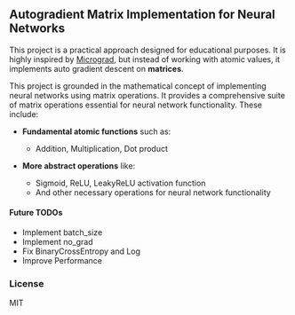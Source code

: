 ## Autogradient Matrix Implementation for Neural Networks

This project is a practical approach designed for educational purposes. It is highly inspired by [Micrograd](https://github.com/karpathy/micrograd), but instead of working with atomic values, it implements auto gradient descent on **matrices**.

This project is grounded in the mathematical concept of implementing neural networks using matrix operations. It provides a comprehensive suite of matrix operations essential for neural network functionality. These include:
- **Fundamental atomic functions** such as:
  - Addition, Multiplication, Dot product

- **More abstract operations** like:
  - Sigmoid, ReLU, LeakyReLU activation function
  - And other necessary operations for neural network functionality

#### Future TODOs
- Implement batch_size
- Implement no_grad
- Fix BinaryCrossEntropy and Log
- Improve Performance

### License
MIT

